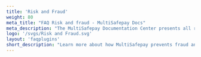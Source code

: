 ```yaml
---
title: 'Risk and Fraud'
weight: 80
meta_title: "FAQ Risk and fraud - MultiSafepay Docs"
meta_description: "The MultiSafepay Documentation Center presents all relevant information about our Plugins and API. You can also find support pages for Payment Methods, Tools and General Questions as well as the contact details of our Support and Integration Teams."
logo: '/svgs/Risk and Fraud.svg'
layout: 'faqplugins'
short_description: "Learn more about how MultiSafepay prevents fraud and how you can update company information."
---
```

